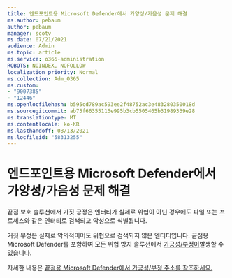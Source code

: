 ```yaml
---
title: 엔드포인트용 Microsoft Defender에서 가양성/가음성 문제 해결
ms.author: pebaum
author: pebaum
manager: scotv
ms.date: 07/21/2021
audience: Admin
ms.topic: article
ms.service: o365-administration
ROBOTS: NOINDEX, NOFOLLOW
localization_priority: Normal
ms.collection: Adm_O365
ms.custom:
- "9007385"
- "12446"
ms.openlocfilehash: b595cd789ac593ee2f48752ac3e483280350018d
ms.sourcegitcommit: ab75f66355116e995b3cb5505465b31989339e28
ms.translationtype: MT
ms.contentlocale: ko-KR
ms.lasthandoff: 08/13/2021
ms.locfileid: "58313255"
---
```

# <a name="address-false-positivesnegatives-in-microsoft-defender-for-endpoint"></a>엔드포인트용 Microsoft Defender에서 가양성/가음성 문제 해결

끝점 보호 솔루션에서 가짓 긍정은 엔터티가 실제로 위협이 아닌 경우에도 파일 또는 프로세스와 같은 엔터티로 검색되고 악성으로 식별됩니다. 

거짓 부정은 실제로 악의적이어도 위협으로 검색되지 않은 엔터티입니다. 끝점용 Microsoft Defender를 포함하여 모든 위협 방지 솔루션에서 [가긍성/부정이](https://docs.microsoft.com/microsoft-365/security/defender-endpoint/microsoft-defender-endpoint)발생할 수 있습니다.

자세한 내용은 [끝점용 Microsoft Defender에서 가긍성/부정 주소를 참조하세요.](https://docs.microsoft.com/microsoft-365/security/defender-endpoint/defender-endpoint-false-positives-negatives)
